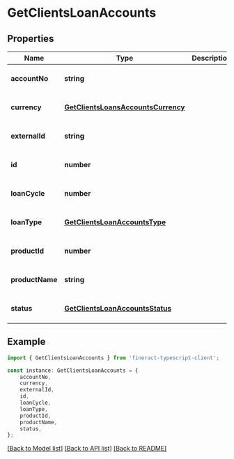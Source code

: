 # GetClientsLoanAccounts


## Properties

Name | Type | Description | Notes
------------ | ------------- | ------------- | -------------
**accountNo** | **string** |  | [optional] [default to undefined]
**currency** | [**GetClientsLoansAccountsCurrency**](GetClientsLoansAccountsCurrency.md) |  | [optional] [default to undefined]
**externalId** | **string** |  | [optional] [default to undefined]
**id** | **number** |  | [optional] [default to undefined]
**loanCycle** | **number** |  | [optional] [default to undefined]
**loanType** | [**GetClientsLoanAccountsType**](GetClientsLoanAccountsType.md) |  | [optional] [default to undefined]
**productId** | **number** |  | [optional] [default to undefined]
**productName** | **string** |  | [optional] [default to undefined]
**status** | [**GetClientsLoanAccountsStatus**](GetClientsLoanAccountsStatus.md) |  | [optional] [default to undefined]

## Example

```typescript
import { GetClientsLoanAccounts } from 'fineract-typescript-client';

const instance: GetClientsLoanAccounts = {
    accountNo,
    currency,
    externalId,
    id,
    loanCycle,
    loanType,
    productId,
    productName,
    status,
};
```

[[Back to Model list]](../README.md#documentation-for-models) [[Back to API list]](../README.md#documentation-for-api-endpoints) [[Back to README]](../README.md)
